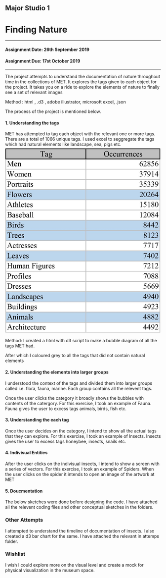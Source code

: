 ## Major Studio 1
# Finding Nature
---------------------------------------------------
#### Assignment Date: 26th September 2019<br/>
#### Assignment Due: 17st October 2019 <br/>
-----------------------------------------------------
The project attempts to understand the documentation of nature throughout time in the collections of MET. It explores the tags given to each object for the project. It takes you on a ride to explore the elements of nature to finally see a set of relevant images <br/>

Method : html , .d3 , adobe illustrator, microsoft excel, .json <br/>

The process of the project is mentioned below. <br/>

#### 1. Understanding the tags <br/>
MET has attempted to tag each object with the relevant one or more tags. There are a total of 1066 unique tags. I used excel to seggregate the tags which had natural elements like landscape, sea, pigs etc. <br/>
![Understanding Tags](https://github.com/salonieshah/Major-Studio-1/blob/master/2.Finding_Nature/Images/Tags_Relational_Nature.jpg) <br/> 

Method: I created a html with d3 script to make a bubble diagram of all the tags MET had.<br/> 

After which I coloured grey to all the tags that did not contain natural elements <br/>

#### 2. Understanding the elements into larger groups <br/>
I understood the context of the tags and divided them into larger groups called i.e. flora, fauna, marine. Each group contains all the relevent tags. 

Once the user clicks the category it broadly shows the bubbles with contents of the catergory. For this exercise, I took an example of Fauna. Fauna gives the user to excess tags animals, birds, fish etc. <br/> 

#### 3. Understanding the each tag <br/> 
Once the user decides on the category, I intend to show all the actual tags that they can explore. For this exercise, I took an example of Insects. Insects gives the user to excess tags honeybee, insects, snails etc. <br/> 

#### 4. Indivisual Entities  <br/> 
After the user clicks on the indivisual insects, I intend to show a screen with a series of vectors. For this exercise, I took an example of Spiders. When the user clicks on the spider it intends to open an image of the artwork at MET <br/> 

#### 5. Doucmentation  <br/> 
 The below sketches were done before designing the code. I have attached all the relevent coding files and other conceptual sketches in the folders. <br/> 

### Other Attempts  <br/> 

I attempted to understand the timeline of documentation of insects. I also created a d3 bar chart for the same. I have attached the relevant in attemps folder. <br/> 

### Wishlist <br/> 
I wish I could explore more on the visual level and create a mock for physical visualization in the museum space. 
<br/> 




